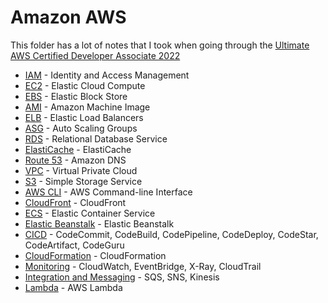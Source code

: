 # Amazon AWS

This folder has a lot of notes that I took when going through the [Ultimate AWS Certified Developer Associate 2022](https://www.udemy.com/course/aws-certified-developer-associate-dva-c01/)

- [IAM](IAM.md) - Identity and Access Management
- [EC2](EC2.md) - Elastic Cloud Compute
- [EBS](EBS.md) - Elastic Block Store
- [AMI](AMI.md) - Amazon Machine Image
- [ELB](ELB.md) - Elastic Load Balancers
- [ASG](ASG.md) - Auto Scaling Groups
- [RDS](RDS.md) - Relational Database Service
- [ElastiCache](ElastiCache.md) - ElastiCache
- [Route 53](Route53.md) - Amazon DNS
- [VPC](VPC.md) - Virtual Private Cloud
- [S3](S3.md) - Simple Storage Service
- [AWS CLI](CLI.md) - AWS Command-line Interface
- [CloudFront](CloudFront.md) - CloudFront
- [ECS](ECS.md) - Elastic Container Service
- [Elastic Beanstalk](Beanstalk.md) - Elastic Beanstalk
- [CICD](CICD.md) - CodeCommit, CodeBuild, CodePipeline, CodeDeploy, CodeStar, CodeArtifact, CodeGuru
- [CloudFormation](CloudFormation.md) - CloudFormation
- [Monitoring](Monitoring.md) - CloudWatch, EventBridge, X-Ray, CloudTrail
- [Integration and Messaging](Messaging.md) - SQS, SNS, Kinesis
- [Lambda](Lambda.md) - AWS Lambda